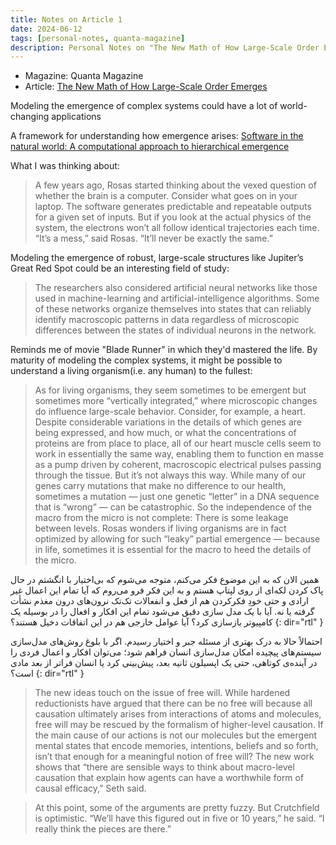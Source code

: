 ```yaml
---
title: Notes on Article 1
date: 2024-06-12
tags: [personal-notes, quanta-magazine]
description: Personal Notes on "The New Math of How Large-Scale Order Emerges" Article
---
```


- Magazine: Quanta Magazine
- Article: [The New Math of How Large-Scale Order Emerges](https://www.quantamagazine.org/the-new-math-of-how-large-scale-order-emerges-20240610)

Modeling the emergence of complex systems could have a lot of world-changing applications

A framework for understanding how emergence arises: [Software in the natural world: A computational approach to hierarchical emergence](https://arxiv.org/abs/2402.09090)

What I was thinking about:
> A few years ago, Rosas started thinking about the vexed question of whether the brain is a computer. Consider what goes on in your laptop. The software generates predictable and repeatable outputs for a given set of inputs. But if you look at the actual physics of the system, the electrons won’t all follow identical trajectories each time. “It’s a mess,” said Rosas. “It’ll never be exactly the same.”

Modeling the emergence of robust, large-scale structures like Jupiter’s Great Red Spot could be an interesting field of study:
> The researchers also considered artificial neural networks like those used in machine-learning and artificial-intelligence algorithms. Some of these networks organize themselves into states that can reliably identify macroscopic patterns in data regardless of microscopic differences between the states of individual neurons in the network.

Reminds me of movie "Blade Runner" in which they'd mastered the life. By maturity of modeling the complex systems, it might be possible to understand a living organism(i.e. any human) to the fullest:
> As for living organisms, they seem sometimes to be emergent but sometimes more “vertically integrated,” where microscopic changes do influence large-scale behavior. Consider, for example, a heart. Despite considerable variations in the details of which genes are being expressed, and how much, or what the concentrations of proteins are from place to place, all of our heart muscle cells seem to work in essentially the same way, enabling them to function en masse as a pump driven by coherent, macroscopic electrical pulses passing through the tissue. But it’s not always this way. While many of our genes carry mutations that make no difference to our health, sometimes a mutation — just one genetic “letter” in a DNA sequence that is “wrong” — can be catastrophic. So the independence of the macro from the micro is not complete: There is some leakage between levels. Rosas wonders if living organisms are in fact optimized by allowing for such “leaky” partial emergence — because in life, sometimes it is essential for the macro to heed the details of the micro.

همین الان که به این موضوع فکر می‌کنم، متوجه می‌شوم که بی‌اختیار با انگشتم در حال پاک کردن لکه‌ای از روی لپتاپ هستم و به این فکر فرو می‌روم که آیا تمام این اعمال غیر ارادی و حتی خودِ فکرکردن هم از فعل و انفعالات تک‌تک نرون‌های درون مغذم نشأت گرفته یا نه. آیا با یک مدل سازی دقیق می‌شود تمام این افکار و افعال را در بوسیله یک کامپیوتر بازسازی کرد؟ آیا عوامل خارجی هم در این اتفاقات دخیل هستند؟
{: dir="rtl" }

احتمالاً حالا به درک بهتری از مسئله جبر و اختیار رسیدم. اگر با بلوغ روش‌های مدل‌سازی سیستم‌های پیچیده امکان مدل‌سازی انسان فراهم شود؛ می‌توان افکار و اعمال فردی را در آینده‌ی کوتاهی، حتی یک اپسیلون ثانیه بعد، پیش‌بینی کرد یا انسان فراتر از بعد مادی است؟
{: dir="rtl" }

> The new ideas touch on the issue of free will. While hardened reductionists have argued that there can be no free will because all causation ultimately arises from interactions of atoms and molecules, free will may be rescued by the formalism of higher-level causation. If the main cause of our actions is not our molecules but the emergent mental states that encode memories, intentions, beliefs and so forth, isn’t that enough for a meaningful notion of free will? The new work shows that “there are sensible ways to think about macro-level causation that explain how agents can have a worthwhile form of causal efficacy,” Seth said.

> At this point, some of the arguments are pretty fuzzy. But Crutchfield is optimistic. “We’ll have this figured out in five or 10 years,” he said. “I really think the pieces are there.”

